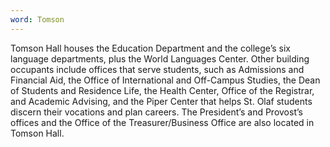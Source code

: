 ```yaml
---
word: Tomson
---
```


  Tomson Hall houses the Education Department and the college’s six language departments, plus the World Languages Center. Other building occupants include offices that serve students, such as Admissions and Financial Aid, the Office of International and Off-Campus Studies, the Dean of Students and Residence Life, the Health Center, Office of the Registrar, and Academic Advising, and the Piper Center that helps St. Olaf students discern their vocations and plan careers. The President’s and Provost’s offices and the Office of the Treasurer/Business Office are also located in Tomson Hall.

